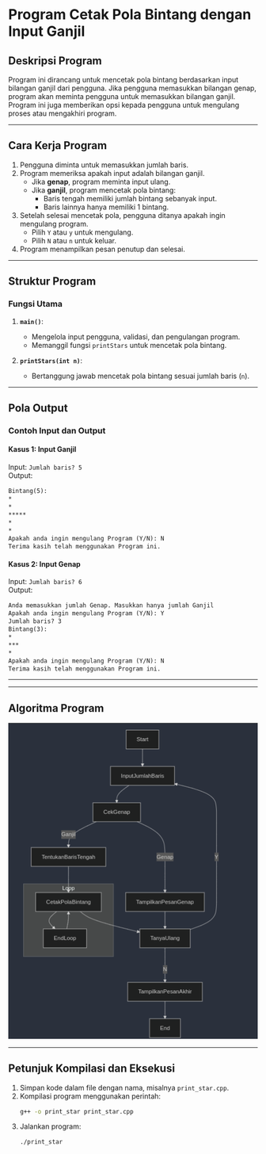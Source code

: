 # **Program Cetak Pola Bintang dengan Input Ganjil**

## **Deskripsi Program**
Program ini dirancang untuk mencetak pola bintang berdasarkan input bilangan ganjil dari pengguna. Jika pengguna memasukkan bilangan genap, program akan meminta pengguna untuk memasukkan bilangan ganjil. Program ini juga memberikan opsi kepada pengguna untuk mengulang proses atau mengakhiri program.

---

## **Cara Kerja Program**
1. Pengguna diminta untuk memasukkan jumlah baris.
2. Program memeriksa apakah input adalah bilangan ganjil.
   - Jika **genap**, program meminta input ulang.
   - Jika **ganjil**, program mencetak pola bintang:
     - Baris tengah memiliki jumlah bintang sebanyak input.
     - Baris lainnya hanya memiliki 1 bintang.
3. Setelah selesai mencetak pola, pengguna ditanya apakah ingin mengulang program.
   - Pilih `Y` atau `y` untuk mengulang.
   - Pilih `N` atau `n` untuk keluar.
4. Program menampilkan pesan penutup dan selesai.

---

## **Struktur Program**
### **Fungsi Utama**
1. **`main()`**: 
   - Mengelola input pengguna, validasi, dan pengulangan program.
   - Memanggil fungsi `printStars` untuk mencetak pola bintang.

2. **`printStars(int n)`**:
   - Bertanggung jawab mencetak pola bintang sesuai jumlah baris (`n`).

---

## **Pola Output**
### **Contoh Input dan Output**

#### **Kasus 1: Input Ganjil**
Input: `Jumlah baris? 5`  
Output:  
```
Bintang(5):
*
*
*****
*
*
Apakah anda ingin mengulang Program (Y/N): N
Terima kasih telah menggunakan Program ini.
```

#### **Kasus 2: Input Genap**
Input: `Jumlah baris? 6`  
Output:  
```
Anda memasukkan jumlah Genap. Masukkan hanya jumlah Ganjil
Apakah anda ingin mengulang Program (Y/N): Y
Jumlah baris? 3
Bintang(3):
*
***
*
Apakah anda ingin mengulang Program (Y/N): N
Terima kasih telah menggunakan Program ini.
```

---

---

## **Algoritma Program**
![Algoritma flow chart](assets/algoritma.png)

---

## **Petunjuk Kompilasi dan Eksekusi**
1. Simpan kode dalam file dengan nama, misalnya `print_star.cpp`.
2. Kompilasi program menggunakan perintah:
   ```bash
   g++ -o print_star print_star.cpp
   ```
3. Jalankan program:
   ```bash
   ./print_star
   ```